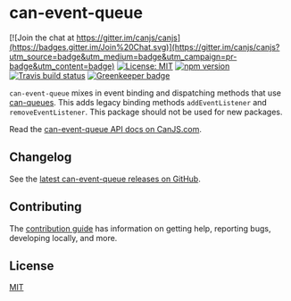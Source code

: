 # can-event-queue

[![Join the chat at https://gitter.im/canjs/canjs](https://badges.gitter.im/Join%20Chat.svg)](https://gitter.im/canjs/canjs?utm_source=badge&utm_medium=badge&utm_campaign=pr-badge&utm_content=badge)
[![License: MIT](https://img.shields.io/badge/license-MIT-blue.svg)](https://github.com/canjs/can-event-queue/blob/79658ab4f6342517e2453ccaf8b15d3de6960758/LICENSE)
[![npm version](https://badge.fury.io/js/can-event-queue.svg)](https://www.npmjs.com/package/can-event-queue)
[![Travis build status](https://travis-ci.org/canjs/can-event-queue.svg?branch=master)](https://travis-ci.org/canjs/can-event-queue)
[![Greenkeeper badge](https://badges.greenkeeper.io/canjs/can-event-queue.svg)](https://greenkeeper.io/)

`can-event-queue` mixes in event binding and dispatching methods that
use [can-queues](../can-queues).  This adds legacy binding methods `addEventListener`
and `removeEventListener`.  This package should not be used for new packages.

Read the [can-event-queue API docs on CanJS.com](https://canjs.com/doc/can-event-queue.html).

## Changelog

See the [latest can-event-queue releases on GitHub](https://github.com/canjs/can-event-queue/releases).

## Contributing

The [contribution guide](https://github.com/canjs/can-event-queue/blob/master/CONTRIBUTING.md) has information on getting help, reporting bugs, developing locally, and more.

## License

[MIT](https://github.com/canjs/can-event-queue/blob/master/LICENSE)
